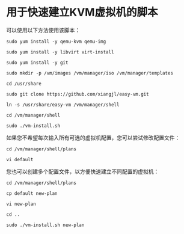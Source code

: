 # 用于快速建立KVM虚拟机的脚本

可以使用以下方法使用该脚本：

```
sudo yum install -y qemu-kvm qemu-img

sudo yum install -y libvirt virt-install

sudo yum install -y git

sudo mkdir -p /vm/images /vm/manager/iso /vm/manager/templates

cd /usr/share

sudo git clone https://github.com/xiangjl/easy-vm.git

ln -s /usr/share/easy-vm /vm/manager/shell

cd /vm/manager/shell

sudo ./vm-install.sh
```

如果您不希望每次输入所有可选的虚拟机配置，您可以尝试修改配置文件：

```
cd /vm/manager/shell/plans

vi default
```

您也可以创建多个配置文件，以方便快速建立不同配置的虚拟机：

```
cd /vm/manager/shell/plans

cp default new-plan

vi new-plan

cd ..

sudo ./vm-install.sh new-plan
```
